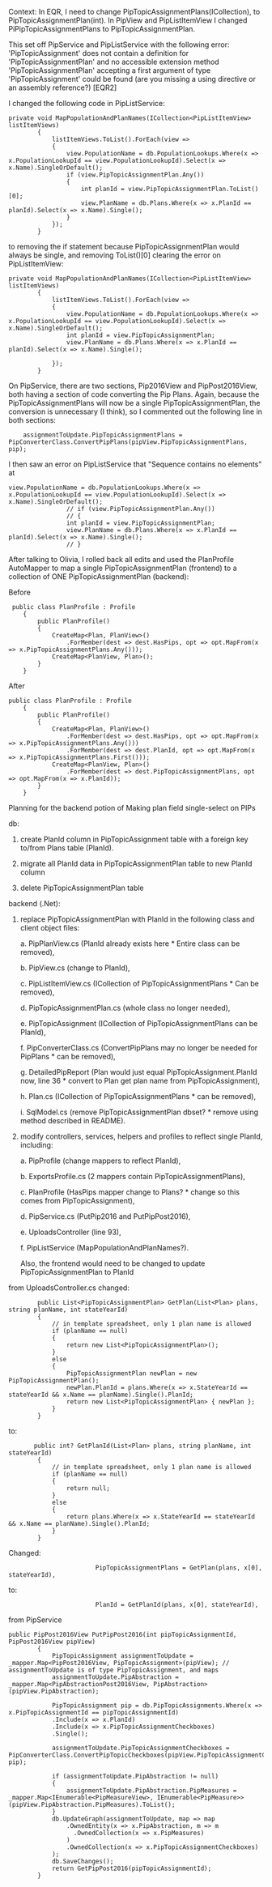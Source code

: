 Context:
In EQR, I need to change PipTopicAssignmentPlans(ICollection), to PipTopicAssignmentPlan(int).
In PipView and PipListItemView I changed PiPipTopicAssignmentPlans to PipTopicAssignmentPlan.

This set off PipService and PipListService with the following error:
'PipTopicAssignment' does not contain a definition for 'PipTopicAssignmentPlan' and no accessible extension method 'PipTopicAssignmentPlan' accepting a first argument of type 'PipTopicAssignment' could be found (are you missing a using directive or an assembly reference?) [EQR2]

I changed the following code in PipListService:
```
private void MapPopulationAndPlanNames(ICollection<PipListItemView> listItemViews)
        {
            listItemViews.ToList().ForEach(view =>
            {
                view.PopulationName = db.PopulationLookups.Where(x => x.PopulationLookupId == view.PopulationLookupId).Select(x => x.Name).SingleOrDefault();
                if (view.PipTopicAssignmentPlan.Any())
                {
                    int planId = view.PipTopicAssignmentPlan.ToList()[0];
                    view.PlanName = db.Plans.Where(x => x.PlanId == planId).Select(x => x.Name).Single();
                }
            });
        }
```
to removing the if statement because PipTopicAssignmentPlan would always be single, and removing ToList()[0] clearing the error on PipListItemView:
```
private void MapPopulationAndPlanNames(ICollection<PipListItemView> listItemViews)
        {
            listItemViews.ToList().ForEach(view =>
            {
                view.PopulationName = db.PopulationLookups.Where(x => x.PopulationLookupId == view.PopulationLookupId).Select(x => x.Name).SingleOrDefault();
                int planId = view.PipTopicAssignmentPlan;
                view.PlanName = db.Plans.Where(x => x.PlanId == planId).Select(x => x.Name).Single();

            });
        }
```
On PipService, there are two sections, Pip2016View and PipPost2016View, both having a section of code converting the Pip Plans. Again, because the PipTopicAssignmentPlans will now be a single PipTopicAssignmentPlan, the conversion is unnecessary (I think), so I commented out the following line in both sections:
```
    assignmentToUpdate.PipTopicAssignmentPlans = PipConverterClass.ConvertPipPlans(pipView.PipTopicAssignmentPlans, pip);

```
I then saw an error on PipListService that "Sequence contains no elements" at 
```
view.PopulationName = db.PopulationLookups.Where(x => x.PopulationLookupId == view.PopulationLookupId).Select(x => x.Name).SingleOrDefault();
                // if (view.PipTopicAssignmentPlan.Any())
                // {
                int planId = view.PipTopicAssignmentPlan;
                view.PlanName = db.Plans.Where(x => x.PlanId == planId).Select(x => x.Name).Single();
                // }
```
After talking to Olivia, I rolled back all edits and used the PlanProfile AutoMapper to map a single PipTopicAssignmentPlan (frontend) to a collection of ONE PipTopicAssignmentPlan (backend):

Before
```
 public class PlanProfile : Profile
    {
        public PlanProfile()
        {
            CreateMap<Plan, PlanView>()
                .ForMember(dest => dest.HasPips, opt => opt.MapFrom(x => x.PipTopicAssignmentPlans.Any()));
            CreateMap<PlanView, Plan>();
        }
    }
```

After
```
public class PlanProfile : Profile
    {
        public PlanProfile()
        {
            CreateMap<Plan, PlanView>()
                .ForMember(dest => dest.HasPips, opt => opt.MapFrom(x => x.PipTopicAssignmentPlans.Any()))
                .ForMember(dest => dest.PlanId, opt => opt.MapFrom(x => x.PipTopicAssignmentPlans.First()));
            CreateMap<PlanView, Plan>()
                .ForMember(dest => dest.PipTopicAssignmentPlans, opt => opt.MapFrom(x => x.PlanId));
        }
    }
```

Planning for the backend potion of Making plan field single-select on PIPs

db:

1. create PlanId column in PipTopicAssignment table with a foreign key to/from Plans table (PlanId).

2. migrate all PlanId data in PipTopicAssignmentPlan table to new PlanId column

3. delete PipTopicAssignmentPlan table

backend (.Net):

1. replace PipTopicAssignmentPlan with PlanId in the following class and client object files: 

    a. PipPlanView.cs (PlanId already exists here * Entire class can be removed), 

    b. PipView.cs (change to PlanId), 

    c. PipListItemView.cs (ICollection of PipTopicAssignmentPlans * Can be removed), 

    d. PipTopicAssignmentPlan.cs (whole class no longer needed), 

    e. PipTopicAssignment (ICollection of PipTopicAssignmentPlans can be PlanId), 

    f. PipConverterClass.cs (ConvertPipPlans may no longer be needed for PipPlans * can be removed), 

    g. DetailedPipReport (Plan would just equal PipTopicAssignment.PlanId now, line 36 * convert to Plan get plan name from PipTopicAssignment), 

    h. Plan.cs (ICollection of PipTopicAssignmentPlans * can be removed), 

    i. SqlModel.cs (remove PipTopicAssignmentPlan dbset? * remove using method described in README).

2. modify controllers, services, helpers and profiles to reflect single PlanId, including: 

    a. PipProfile (change mappers to reflect PlanId), 

    b. ExportsProfile.cs (2 mappers contain PipTopicAssignmentPlans), 

    c. PlanProfile (HasPips mapper change to Plans? * change so this comes from PipTopicAssignment), 

    d. PipService.cs (PutPip2016 and PutPipPost2016), 

    e. UploadsController (line 93), 

    f. PipListService (MapPopulationAndPlanNames?).

    Also, the frontend would need to be changed to update PipTopicAssignmentPlan to PlanId

from UploadsController.cs
changed:
```
        public List<PipTopicAssignmentPlan> GetPlan(List<Plan> plans, string planName, int stateYearId)
        {
            // in template spreadsheet, only 1 plan name is allowed
            if (planName == null)
            {
                return new List<PipTopicAssignmentPlan>();
            }
            else
            {
                PipTopicAssignmentPlan newPlan = new PipTopicAssignmentPlan();
                newPlan.PlanId = plans.Where(x => x.StateYearId == stateYearId && x.Name == planName).Single().PlanId;
                return new List<PipTopicAssignmentPlan> { newPlan };
            }
        }
```
to:
```
       public int? GetPlanId(List<Plan> plans, string planName, int stateYearId)
        {
            // in template spreadsheet, only 1 plan name is allowed
            if (planName == null)
            {
                return null;
            }
            else
            {
                return plans.Where(x => x.StateYearId == stateYearId && x.Name == planName).Single().PlanId;
            }
        }
```

Changed:
```
                        PipTopicAssignmentPlans = GetPlan(plans, x[0], stateYearId),
```
to:
```
                        PlanId = GetPlanId(plans, x[0], stateYearId),
```
from PipService
```
public PipPost2016View PutPipPost2016(int pipTopicAssignmentId, PipPost2016View pipView)
        {
            PipTopicAssignment assignmentToUpdate = _mapper.Map<PipPost2016View, PipTopicAssignment>(pipView); // assignmentToUpdate is of type PipTopicAssignment, and maps 
            assignmentToUpdate.PipAbstraction = _mapper.Map<PipAbstractionPost2016View, PipAbstraction>(pipView.PipAbstraction);

            PipTopicAssignment pip = db.PipTopicAssignments.Where(x => x.PipTopicAssignmentId == pipTopicAssignmentId)
            .Include(x => x.PlanId)
            .Include(x => x.PipTopicAssignmentCheckboxes)
            .Single();

            assignmentToUpdate.PipTopicAssignmentCheckboxes = PipConverterClass.ConvertPipTopicCheckboxes(pipView.PipTopicAssignmentCheckboxes, pip);

            if (assignmentToUpdate.PipAbstraction != null)
            {
                assignmentToUpdate.PipAbstraction.PipMeasures = _mapper.Map<IEnumerable<PipMeasureView>, IEnumerable<PipMeasure>>(pipView.PipAbstraction.PipMeasures).ToList();
            }
            db.UpdateGraph(assignmentToUpdate, map => map
                .OwnedEntity(x => x.PipAbstraction, m => m
                  .OwnedCollection(x => x.PipMeasures)
                )
                .OwnedCollection(x => x.PipTopicAssignmentCheckboxes)
            );
            db.SaveChanges();
            return GetPipPost2016(pipTopicAssignmentId);
        }
```
